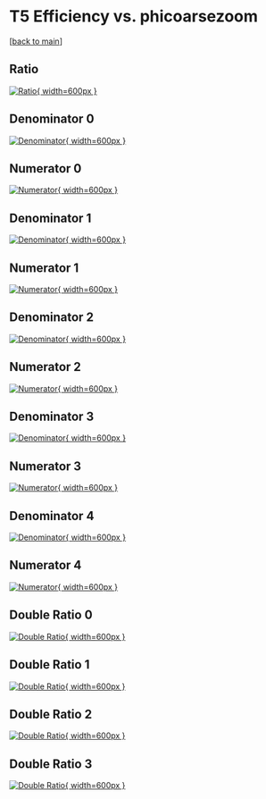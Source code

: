 # T5 Efficiency vs. phicoarsezoom

[[back to main](./)]



## Ratio

[![Ratio](../mtv/var/T5_loweta_211_0_eff_phicoarsezoom.png){ width=600px }](../mtv/var/T5_loweta_211_0_eff_phicoarsezoom.pdf)

## Denominator 0

[![Denominator](../mtv/den/T5_loweta_211_0_eff_phicoarsezoom_den0.png){ width=600px }](../mtv/den/T5_loweta_211_0_eff_phicoarsezoom_den0.pdf)

## Numerator 0

[![Numerator](../mtv/num/T5_loweta_211_0_eff_phicoarsezoom_num0.png){ width=600px }](../mtv/num/T5_loweta_211_0_eff_phicoarsezoom_num0.pdf)

## Denominator 1

[![Denominator](../mtv/den/T5_loweta_211_0_eff_phicoarsezoom_den1.png){ width=600px }](../mtv/den/T5_loweta_211_0_eff_phicoarsezoom_den1.pdf)

## Numerator 1

[![Numerator](../mtv/num/T5_loweta_211_0_eff_phicoarsezoom_num1.png){ width=600px }](../mtv/num/T5_loweta_211_0_eff_phicoarsezoom_num1.pdf)

## Denominator 2

[![Denominator](../mtv/den/T5_loweta_211_0_eff_phicoarsezoom_den2.png){ width=600px }](../mtv/den/T5_loweta_211_0_eff_phicoarsezoom_den2.pdf)

## Numerator 2

[![Numerator](../mtv/num/T5_loweta_211_0_eff_phicoarsezoom_num2.png){ width=600px }](../mtv/num/T5_loweta_211_0_eff_phicoarsezoom_num2.pdf)

## Denominator 3

[![Denominator](../mtv/den/T5_loweta_211_0_eff_phicoarsezoom_den3.png){ width=600px }](../mtv/den/T5_loweta_211_0_eff_phicoarsezoom_den3.pdf)

## Numerator 3

[![Numerator](../mtv/num/T5_loweta_211_0_eff_phicoarsezoom_num3.png){ width=600px }](../mtv/num/T5_loweta_211_0_eff_phicoarsezoom_num3.pdf)

## Denominator 4

[![Denominator](../mtv/den/T5_loweta_211_0_eff_phicoarsezoom_den4.png){ width=600px }](../mtv/den/T5_loweta_211_0_eff_phicoarsezoom_den4.pdf)

## Numerator 4

[![Numerator](../mtv/num/T5_loweta_211_0_eff_phicoarsezoom_num4.png){ width=600px }](../mtv/num/T5_loweta_211_0_eff_phicoarsezoom_num4.pdf)

## Double Ratio 0

[![Double Ratio](../mtv/ratio/T5_loweta_211_0_eff_phicoarsezoom_ratio0.png){ width=600px }](../mtv/ratio/T5_loweta_211_0_eff_phicoarsezoom_ratio0.pdf)

## Double Ratio 1

[![Double Ratio](../mtv/ratio/T5_loweta_211_0_eff_phicoarsezoom_ratio1.png){ width=600px }](../mtv/ratio/T5_loweta_211_0_eff_phicoarsezoom_ratio1.pdf)

## Double Ratio 2

[![Double Ratio](../mtv/ratio/T5_loweta_211_0_eff_phicoarsezoom_ratio2.png){ width=600px }](../mtv/ratio/T5_loweta_211_0_eff_phicoarsezoom_ratio2.pdf)

## Double Ratio 3

[![Double Ratio](../mtv/ratio/T5_loweta_211_0_eff_phicoarsezoom_ratio3.png){ width=600px }](../mtv/ratio/T5_loweta_211_0_eff_phicoarsezoom_ratio3.pdf)

